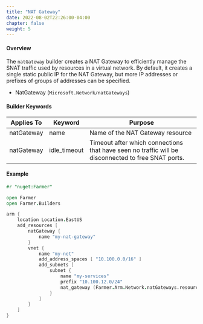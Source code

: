 ```yaml
---
title: "NAT Gateway"
date: 2022-08-02T22:26:00-04:00
chapter: false
weight: 5
---
```


#### Overview
The `natGateway` builder creates a NAT Gateway to efficiently manage the SNAT traffic used by resources
in a virtual network. By default, it creates a single static public IP for the NAT Gateway, but more IP
addresses or prefixes of groups of addresses can be specified.

* NatGateway (`Microsoft.Network/natGateways`)

#### Builder Keywords

| Applies To | Keyword | Purpose |
|-|-|-|
| natGateway | name | Name of the NAT Gateway resource |
| natGateway | idle_timeout | Timeout after which connections that have seen no traffic will be disconnected to free SNAT ports. |

#### Example

```fsharp
#r "nuget:Farmer"

open Farmer
open Farmer.Builders

arm {
    location Location.EastUS
    add_resources [
        natGateway {
            name "my-nat-gateway"
        }
        vnet {
            name "my-net"
            add_address_spaces [ "10.100.0.0/16" ]
            add_subnets [
                subnet {
                    name "my-services"
                    prefix "10.100.12.0/24"
                    nat_gateway (Farmer.Arm.Network.natGateways.resourceId "my-nat-gateway")
                }
            ]
        }
    ]
}
```
